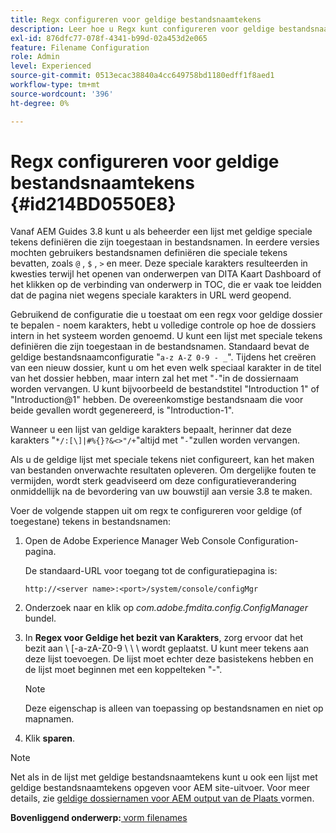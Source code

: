 ```yaml
---
title: Regx configureren voor geldige bestandsnaamtekens
description: Leer hoe u Regx kunt configureren voor geldige bestandsnaamtekens
exl-id: 876dfc77-078f-4341-b99d-02a453d2e065
feature: Filename Configuration
role: Admin
level: Experienced
source-git-commit: 0513ecac38840a4cc649758bd1180edff1f8aed1
workflow-type: tm+mt
source-wordcount: '396'
ht-degree: 0%

---
```


# Regx configureren voor geldige bestandsnaamtekens {#id214BD0550E8}

Vanaf AEM Guides 3.8 kunt u als beheerder een lijst met geldige speciale tekens definiëren die zijn toegestaan in bestandsnamen. In eerdere versies mochten gebruikers bestandsnamen definiëren die speciale tekens bevatten, zoals `@` , `$` , `>` en meer. Deze speciale karakters resulteerden in kwesties terwijl het openen van onderwerpen van DITA Kaart Dashboard of het klikken op de verbinding van onderwerp in TOC, die er vaak toe leidden dat de pagina niet wegens speciale karakters in URL werd geopend.

Gebruikend de configuratie die u toestaat om een regx voor geldige dossier te bepalen - noem karakters, hebt u volledige controle op hoe de dossiers intern in het systeem worden genoemd. U kunt een lijst met speciale tekens definiëren die zijn toegestaan in de bestandsnamen. Standaard bevat de geldige bestandsnaamconfiguratie &quot;`a-z A-Z 0-9 - _`&quot;. Tijdens het creëren van een nieuw dossier, kunt u om het even welk speciaal karakter in de titel van het dossier hebben, maar intern zal het met &quot;`-`&quot;in de dossiernaam worden vervangen. U kunt bijvoorbeeld de bestandstitel &quot;Introduction 1&quot; of &quot;Introduction@1&quot; hebben. De overeenkomstige bestandsnaam die voor beide gevallen wordt gegenereerd, is &quot;Introduction-1&quot;.

Wanneer u een lijst van geldige karakters bepaalt, herinner dat deze karakters &quot;`*/:[\]|#%{}?&<>"/+`&quot;altijd met &quot;`-`&quot;zullen worden vervangen.

Als u de geldige lijst met speciale tekens niet configureert, kan het maken van bestanden onverwachte resultaten opleveren. Om dergelijke fouten te vermijden, wordt sterk geadviseerd om deze configuratieverandering onmiddellijk na de bevordering van uw bouwstijl aan versie 3.8 te maken.

Voer de volgende stappen uit om regx te configureren voor geldige \(of toegestane\) tekens in bestandsnamen:

1. Open de Adobe Experience Manager Web Console Configuration-pagina.

   De standaard-URL voor toegang tot de configuratiepagina is:

   ```http
   http://<server name>:<port>/system/console/configMgr
   ```

1. Onderzoek naar en klik op *com.adobe.fmdita.config.ConfigManager* bundel.

1. In **Regex voor Geldige het bezit van Karakters**, zorg ervoor dat het bezit aan \ [-a-zA-Z0-9 \ \ \ wordt geplaatst. U kunt meer tekens aan deze lijst toevoegen. De lijst moet echter deze basistekens hebben en de lijst moet beginnen met een koppelteken &quot;-&quot;.

   >[!NOTE]
   >
   > Deze eigenschap is alleen van toepassing op bestandsnamen en niet op mapnamen.

1. Klik **sparen**.


>[!NOTE]
>
> Net als in de lijst met geldige bestandsnaamtekens kunt u ook een lijst met geldige bestandsnaamtekens opgeven voor AEM site-uitvoer. Voor meer details, zie [ geldige dossiernamen voor AEM output van de Plaats ](conf-file-names-valid-regx-aem-site-output.md#) vormen.

**Bovenliggend onderwerp:**[ vorm filenames ](conf-file-names.md)
